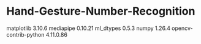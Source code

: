 # Hand-Gesture-Number-Recognition
matplotlib            3.10.6
mediapipe             0.10.21
ml_dtypes             0.5.3
numpy                 1.26.4
opencv-contrib-python 4.11.0.86
